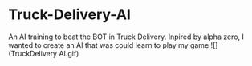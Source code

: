 # Truck-Delivery-AI
An AI training to beat the BOT in Truck Delivery. Inpired by alpha zero, I wanted to create an AI that was could learn to play my game
![](TruckDelivery AI.gif)
